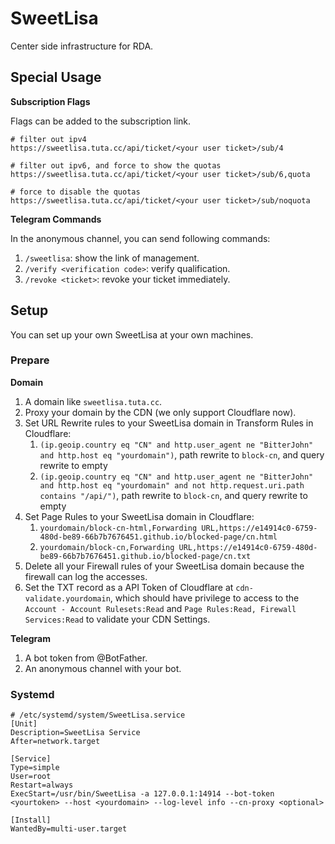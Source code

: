 # SweetLisa

Center side infrastructure for RDA.

## Special Usage

**Subscription Flags**

Flags can be added to the subscription link.

```
# filter out ipv4
https://sweetlisa.tuta.cc/api/ticket/<your user ticket>/sub/4

# filter out ipv6, and force to show the quotas
https://sweetlisa.tuta.cc/api/ticket/<your user ticket>/sub/6,quota

# force to disable the quotas
https://sweetlisa.tuta.cc/api/ticket/<your user ticket>/sub/noquota

```

**Telegram Commands**

In the anonymous channel, you can send following commands:

1. `/sweetlisa`: show the link of management.
2. `/verify <verification code>`: verify qualification.
3. `/revoke <ticket>`: revoke your ticket immediately.

## Setup

You can set up your own SweetLisa at your own machines.

### Prepare

**Domain**

1. A domain like `sweetlisa.tuta.cc`.
2. Proxy your domain by the CDN (we only support Cloudflare now).
3. Set URL Rewrite rules to your SweetLisa domain in Transform Rules in Cloudflare:
   1. `(ip.geoip.country eq "CN" and http.user_agent ne "BitterJohn" and http.host eq "yourdomain")`, path rewrite to `block-cn`, and query rewrite to empty
   2. `(ip.geoip.country eq "CN" and http.user_agent ne "BitterJohn" and http.host eq "yourdomain" and not http.request.uri.path contains "/api/")`, path rewrite to `block-cn`, and query rewrite to empty
4. Set Page Rules to your SweetLisa domain in Cloudflare:
   1. `yourdomain/block-cn-html,Forwarding URL,https://e14914c0-6759-480d-be89-66b7b7676451.github.io/blocked-page/cn.html`
   2. `yourdomain/block-cn,Forwarding URL,https://e14914c0-6759-480d-be89-66b7b7676451.github.io/blocked-page/cn.txt`
5. Delete all your Firewall rules of your SweetLisa domain because the firewall can log the accesses.
6. Set the TXT record as a API Token of Cloudflare at `cdn-validate.yourdomain`, which should have privilege to access to the `Account - Account Rulesets:Read` and `Page Rules:Read, Firewall Services:Read` to validate your CDN Settings. 

**Telegram**

1. A bot token from @BotFather.
2. An anonymous channel with your bot. 

### Systemd

```unit file (systemd)
# /etc/systemd/system/SweetLisa.service
[Unit]
Description=SweetLisa Service
After=network.target

[Service]
Type=simple
User=root
Restart=always
ExecStart=/usr/bin/SweetLisa -a 127.0.0.1:14914 --bot-token <yourtoken> --host <yourdomain> --log-level info --cn-proxy <optional>

[Install]
WantedBy=multi-user.target
```
